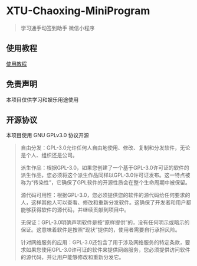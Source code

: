 # XTU-Chaoxing-MiniProgram

> 学习通手动签到助手 微信小程序

## 使用教程

[使用教程](./docs/README_CN.md)

## 免责声明

本项目仅供学习和娱乐用途使用

## 开源协议

本项目使用 GNU GPLv3.0 协议开源

> 自由分发：GPL-3.0允许任何人自由地使用、修改、复制和分发软件，无论是个人、组织还是公司。
> 
> 派生作品：根据GPL-3.0，如果您创建了一个基于GPL-3.0许可证的软件的派生作品，您必须将这个派生作品同样以GPL-3.0许可证发布。这一特点被称为“传染性”，它确保了GPL软件的开源性质会在整个生命周期中被保留。
> 
> 源代码可用性：根据GPL-3.0，您必须提供您的软件的源代码给任何要求的人，这样其他人可以查看、修改和重新分发软件。这确保了开发者和用户都能够获得软件的源代码，并继续贡献到项目中。
> 
> 无保证：GPL-3.0明确声明软件是按“原样提供”的，没有任何明示或暗示的保证。这意味着软件是按照“现状”提供的，使用者需要自行承担风险。
> 
> 针对网络服务的应用：GPL-3.0还包含了用于涉及网络服务的特定条款，要求如果您使用GPL-3.0许可证的软件来提供网络服务，您必须提供访问软件的源代码，并让用户能够修改和重新分发它。